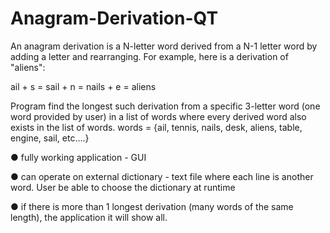 # Anagram-Derivation-QT
An anagram derivation is a N-letter word derived from a N-1 letter word by adding a letter and
rearranging. 
For example, here is a derivation of "aliens":

ail + s = sail + n = nails + e = aliens

Program  find the longest such derivation from a specific 3-letter word (one word
provided by user) in a list of words where every derived word also exists in the list of words.
words = {ail, tennis, nails, desk, aliens, table, engine, sail, etc....}

● fully working application - GUI

● can operate on external dictionary - text file where each line is
another word. User be able to choose the dictionary at runtime


● if there is more than 1 longest derivation (many words of the same length), the
application  it will show all.
